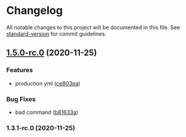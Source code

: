 # Changelog

All notable changes to this project will be documented in this file. See [standard-version](https://github.com/conventional-changelog/standard-version) for commit guidelines.

## [1.5.0-rc.0](https://github.com/Ahyycb/ci_cd_1/compare/v1.3.1-rc.0...v1.5.0-rc.0) (2020-11-25)


### Features

* production yml ([ce803ea](https://github.com/Ahyycb/ci_cd_1/commit/ce803ea894e695657085d54b0f9cf5a38355d583))


### Bug Fixes

* bad command ([b81633a](https://github.com/Ahyycb/ci_cd_1/commit/b81633a42cd4e84370c114d5897736dd5f4a4e75))

### 1.3.1-rc.0 (2020-11-25)
